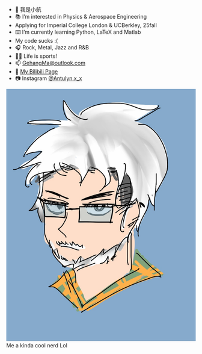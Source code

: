 - 👋 我是小航
- 📚 I’m interested in Physics & Aerospace Engineering
- Applying for Imperial College London & UCBerkley, 25fall
- ⌨️ I’m currently learning Python, LaTeX and Matlab
- My code sucks :(
- 🎧 Rock, Metal, Jazz and R&B
- 🏃🏻 Life is sports!
- 📫 GehangMa@outlook.com
- 🎥 [My Bilibili Page](https://space.bilibili.com/317734902/)
- 📷 Instagram [@Antulyn.x_x](https://www.instagram.com/antulyn.x_x/)

![](Pics/89DE3C47-0FE7-4B17-9A2B-FDE41F6AEAF2.jpeg)
Me a kinda cool nerd Lol

<!---
GehangMa/GehangMa is a ✨ special ✨ repository because its `README.md` (this file) appears on your GitHub profile.
You can click the Preview link to take a look at your changes.
--->
